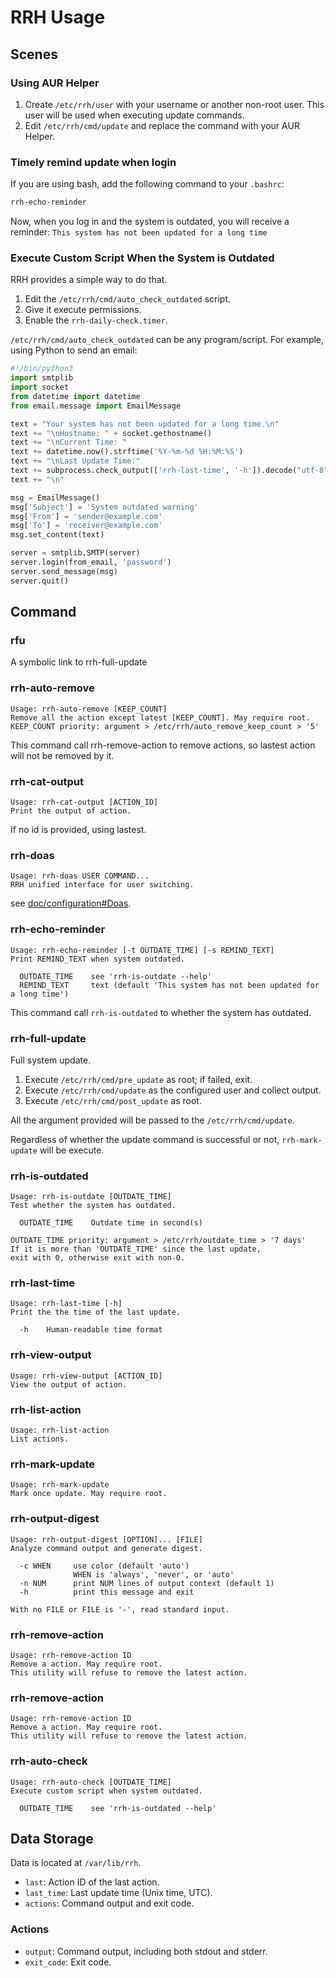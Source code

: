 # RRH Usage

## **Scenes**

### Using AUR Helper

1. Create `/etc/rrh/user` with your username or another non-root user. This user will be used when executing update commands.
2. Edit `/etc/rrh/cmd/update` and replace the command with your AUR Helper.

### Timely remind update when login

If you are using bash, add the following command to your `.bashrc`:

```bash
rrh-echo-reminder
```

Now, when you log in and the system is outdated, you will receive a reminder: `This system has not been updated for a long time`

### Execute Custom Script When the System is Outdated

RRH provides a simple way to do that.

1. Edit the `/etc/rrh/cmd/auto_check_outdated` script.
2. Give it execute permissions.
3. Enable the `rrh-daily-check.timer`.

`/etc/rrh/cmd/auto_check_outdated` can be any program/script. For example, using Python to send an email:

```python
#!/bin/python3
import smtplib
import socket
from datetime import datetime
from email.message import EmailMessage

text = "Your system has not been updated for a long time.\n"
text += "\nHostname: " + socket.gethostname()
text += "\nCurrent Time: "
text += datetime.now().strftime('%Y-%m-%d %H:%M:%S')
text += "\nLast Update Time:"
text += subprocess.check_output(['rrh-last-time', '-h']).decode("utf-8")
text += "\n"

msg = EmailMessage()
msg['Subject'] = 'System outdated warning'
msg['From'] = 'sender@example.com'
msg['To'] = 'receiver@example.com'
msg.set_content(text)

server = smtplib.SMTP(server)
server.login(from_email, 'password')
server.send_message(msg)
server.quit()
```

## Command

### rfu

A symbolic link to rrh-full-update

### rrh-auto-remove

```
Usage: rrh-auto-remove [KEEP_COUNT]
Remove all the action except latest [KEEP_COUNT]. May require root.
KEEP_COUNT priority: argument > /etc/rrh/auto_remove_keep_count > '5'
```

This command call rrh-remove-action to remove actions, so lastest action will not be removed by it.

### rrh-cat-output

```
Usage: rrh-cat-output [ACTION_ID]
Print the output of action.
```

If no id is provided, using lastest.

### rrh-doas

```
Usage: rrh-doas USER COMMAND...
RRH unified interface for user switching.
```

see [doc/configuration#Doas](https://github.com/Kodecable/rrh/blob/main/doc/configuration.md#Doas).

### rrh-echo-reminder

```
Usage: rrh-echo-reminder [-t OUTDATE_TIME] [-s REMIND_TEXT]
Print REMIND_TEXT when system outdated.

  OUTDATE_TIME    see 'rrh-is-outdate --help'
  REMIND_TEXT     text (default 'This system has not been updated for a long time')
```

This command call `rrh-is-outdated` to whether the system has outdated.

### rrh-full-update

Full system update.

1. Execute `/etc/rrh/cmd/pre_update` as root; if failed, exit.
2. Execute `/etc/rrh/cmd/update` as the configured user and collect output.
3. Execute `/etc/rrh/cmd/post_update` as root.

All the argument provided will be passed to the `/etc/rrh/cmd/update`.

Regardless of whether the update command is successful or not, `rrh-mark-update` will be execute.

### rrh-is-outdated

```
Usage: rrh-is-outdate [OUTDATE_TIME]
Test whether the system has outdated.

  OUTDATE_TIME    Outdate time in second(s)

OUTDATE_TIME priority: argument > /etc/rrh/outdate_time > '7 days'
If it is more than 'OUTDATE_TIME' since the last update,
exit with 0, otherwise exit with non-0.
```

### rrh-last-time

```
Usage: rrh-last-time [-h]
Print the the time of the last update.

  -h    Human-readable time format
```

### rrh-view-output

```
Usage: rrh-view-output [ACTION_ID]
View the output of action.
```

### rrh-list-action

```
Usage: rrh-list-action
List actions.
```

### rrh-mark-update

```
Usage: rrh-mark-update
Mark once update. May require root.
```

### rrh-output-digest

```
Usage: rrh-output-digest [OPTION]... [FILE]
Analyze command output and generate digest.

  -c WHEN     use color (default 'auto')
              WHEN is 'always', 'never', or 'auto'
  -n NUM      print NUM lines of output context (default 1)
  -h          print this message and exit

With no FILE or FILE is '-', read standard input.
```

### rrh-remove-action

```
Usage: rrh-remove-action ID
Remove a action. May require root.
This utility will refuse to remove the latest action.
```

### rrh-remove-action

```
Usage: rrh-remove-action ID
Remove a action. May require root.
This utility will refuse to remove the latest action.
```

### rrh-auto-check

```
Usage: rrh-auto-check [OUTDATE_TIME]
Execute custom script when system outdated.

  OUTDATE_TIME    see 'rrh-is-outdated --help'
```

## Data Storage

Data is located at `/var/lib/rrh`.

* `last`: Action ID of the last action.
* `last_time`: Last update time (Unix time, UTC).
* `actions`: Command output and exit code.

### Actions

* `output`: Command output, including both stdout and stderr.
* `exit_code`: Exit code.
